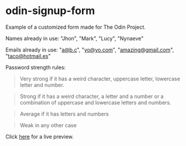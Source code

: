 # odin-signup-form
Example of a customized form made for The Odin Project.

Names already in use: "Jhon", "Mark", "Lucy", "Nynaeve"

Emails already in use: "a@b.c", "yo@yo.com", "amazing@gmail.com", "taco@hotmail.es"

Password strength rules:
>Very strong if it has a weird character, uppercase letter, lowercase letter and number.

>Strong if it has a weird character, a letter and a number or a combination of uppercase and lowercase letters and numbers.

>Average if it has letters and numbers

>Weak in any other case

Click [here](https://juliankings.github.io/odin-signup-form/) for a live preview.

